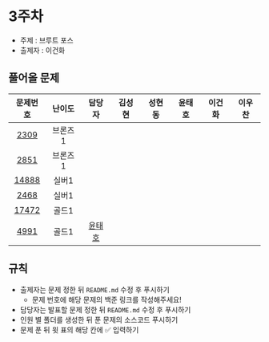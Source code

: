 # 3주차

- 주제 : 브루트 포스
- 출제자 : 이건화

## 풀어올 문제

|                    문제번호                    | 난이도  |                      담당자                       | 김성현 | 성현동 | 윤태호 | 이건화 | 이우찬 |
| :--------------------------------------------: | :-----: | :-----------------------------------------------: | :----: | :----: | :----: | :----: | :----: |
|  [2309](https://www.acmicpc.net/problem/2309)  | 브론즈1 |                                                   |        |        |        |        |        |
|  [2851](https://www.acmicpc.net/problem/2851)  | 브론즈1 |                                                   |        |        |        |        |        |
| [14888](https://www.acmicpc.net/problem/14888) |  실버1  |                                                   |        |        |        |        |        |
|  [2468](https://www.acmicpc.net/problem/2468)  |  실버1  |                                                   |        |        |        |        |        |
| [17472](https://www.acmicpc.net/problem/17472) |  골드1  |                                                   |        |        |        |        |        |
|  [4991](https://www.acmicpc.net/problem/4991)  |  골드1  | <a href="https://github.com/taeho0888">윤태호</a> |        |        |        |        |        |

<!--
표 입력할 때 아래 거 참고!
[4991](https://www.acmicpc.net/problem/4991)
<a href="https://github.com/taeho0888">윤태호</a>
<a href="https://github.com/sunghyun1356">김성현</a>
<a href="https://github.com/hyundongSung">성현동</a>
<a href="https://github.com/wchan0409">이우찬</a>
<a href="https://github.com/SehwanChang">장세환</a>
<a href="https://github.com/Gunhot">이건화</a>
-->

## 규칙

- 출제자는 문제 정한 뒤 `README.md` 수정 후 푸시하기
  - 문제 번호에 해당 문제의 백준 링크를 작성해주세요!
- 담당자는 발표할 문제 정한 뒤 `README.md` 수정 후 푸시하기
- 인원 별 폴더를 생성한 뒤 푼 문제의 소스코드 푸시하기
- 문제 푼 뒤 윗 표의 해당 칸에 ✅ 입력하기
